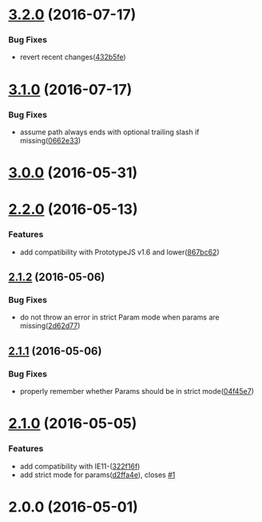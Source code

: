 <a name="3.2.0"></a>
# [3.2.0](https://github.com/fczbkk/UrlMatch/compare/v3.1.0...v3.2.0) (2016-07-17)


### Bug Fixes

* revert recent changes([432b5fe](https://github.com/fczbkk/UrlMatch/commit/432b5fe))



<a name="3.1.0"></a>
# [3.1.0](https://github.com/fczbkk/UrlMatch/compare/v3.0.0...v3.1.0) (2016-07-17)


### Bug Fixes

* assume path always ends with optional trailing slash if missing([0662e33](https://github.com/fczbkk/UrlMatch/commit/0662e33))



<a name="3.0.0"></a>
# [3.0.0](https://github.com/fczbkk/UrlMatch/compare/v2.2.0...v3.0.0) (2016-05-31)



<a name="2.2.0"></a>
# [2.2.0](https://github.com/fczbkk/UrlMatch/compare/v2.1.2...v2.2.0) (2016-05-13)


### Features

* add compatibility with PrototypeJS v1.6 and lower([867bc62](https://github.com/fczbkk/UrlMatch/commit/867bc62))



<a name="2.1.2"></a>
## [2.1.2](https://github.com/fczbkk/UrlMatch/compare/v2.1.1...v2.1.2) (2016-05-06)


### Bug Fixes

* do not throw an error in strict Param mode when params are missing([2d62d77](https://github.com/fczbkk/UrlMatch/commit/2d62d77))



<a name="2.1.1"></a>
## [2.1.1](https://github.com/fczbkk/UrlMatch/compare/v2.1.0...v2.1.1) (2016-05-06)


### Bug Fixes

* properly remember whether Params should be in strict mode([04f45e7](https://github.com/fczbkk/UrlMatch/commit/04f45e7))



<a name="2.1.0"></a>
# [2.1.0](https://github.com/fczbkk/UrlMatch/compare/v2.0.0...v2.1.0) (2016-05-05)


### Features

* add compatibility with IE11-([322f16f](https://github.com/fczbkk/UrlMatch/commit/322f16f))
* add strict mode for params([d2ffa4e](https://github.com/fczbkk/UrlMatch/commit/d2ffa4e)), closes [#1](https://github.com/fczbkk/UrlMatch/issues/1)



<a name="2.0.0"></a>
# 2.0.0 (2016-05-01)



